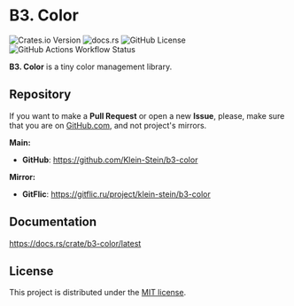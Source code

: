 # B3. Color

![Crates.io Version](https://img.shields.io/crates/v/b3-color)
![docs.rs](https://img.shields.io/docsrs/b3-color)
![GitHub License](https://img.shields.io/github/license/Klein-Stein/b3-color)
![GitHub Actions Workflow Status](https://img.shields.io/github/actions/workflow/status/Klein-Stein/b3-color/rust.yml)

**B3. Color** is a tiny color management library.

## Repository

If you want to make a **Pull Request** or open a new **Issue**, please, make sure that you are on [GitHub.com][github], and not project's mirrors.

**Main:**

- **GitHub**: <https://github.com/Klein-Stein/b3-color>

**Mirror:**

- **GitFlic**: <https://gitflic.ru/project/klein-stein/b3-color>

## Documentation

<https://docs.rs/crate/b3-color/latest>

## License

This project is distributed under the [MIT license][license].

[github]:
https://github.com
[license]:
LICENSE
